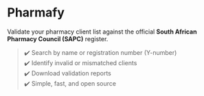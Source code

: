# Pharmafy
Validate your pharmacy client list against the official **South African Pharmacy Council (SAPC)** register.

> ✔️ Search by name or registration number (Y-number)  
> ✔️ Identify invalid or mismatched clients  
> ✔️ Download validation reports  
> ✔️ Simple, fast, and open source

